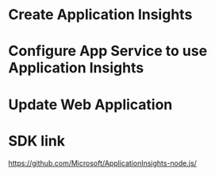 # Create Application Insights


# Configure App Service to use Application Insights


# Update Web Application

# SDK link
https://github.com/Microsoft/ApplicationInsights-node.js/

